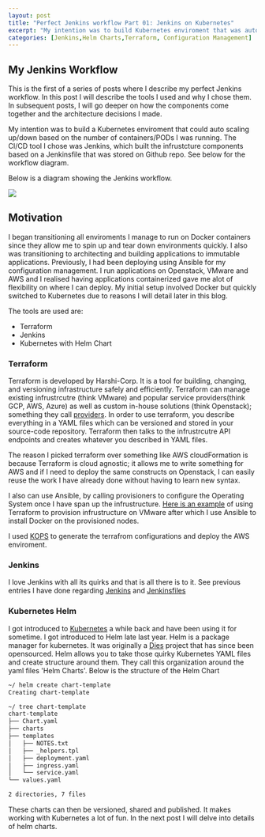 ```yaml
---
layout: post
title: "Perfect Jenkins workflow Part 01: Jenkins on Kubernetes"
excerpt: "My intention was to build Kubernetes enviroment that was auto scaling up/down based on the number of containers/PODs I was running.. "
categories: [Jenkins,Helm Charts,Terraform, Configuration Management]
---
```


## My Jenkins Workflow 

This is the first of a series of posts where I describe my perfect Jenkins workflow. In this post I will describe the tools I used and why I chose them. In subsequent posts, I will go deeper on how the components come together and the architecture decisions I made.

My intention was to build a Kubernetes enviroment that could auto scaling up/down based on the number of containers/PODs I was running. The CI/CD tool I chose was Jenkins, which built the infrustcture components based on a Jenkinsfile that was stored on Github repo. See below for the workflow diagram. 

Below is a diagram showing the Jenkins workflow. 

![](https://raw.githubusercontent.com/mugithi/blog/master/site/images/jenkins-workflow.png?token=ABTZB6SDKcBnbTvcIeWEFVejQSFTrV_bks5ZiM8DwA%3D%3D)

## Motivation  

I began transitioning all enviroments I manage to run on Docker containers since they allow me to spin up and tear down environments quickly. I also was transitioning to architecting and building applications to immutable applications. Previously, I had been deploying using Ansible for my configuration management. I run applications on Openstack, VMware and AWS and I realised having applications containerized gave me alot of flexibility on where I can deploy. My initial setup involved Docker but quickly switched to Kubernetes due to reasons I will detail later in this blog.

The tools are used are:

- Terraform
- Jenkins
- Kubernetes with Helm Chart

### Terraform 

Terraform is developed by Harshi-Corp. It is a tool for building, changing, and versioning infrastructure safely and efficiently. Terraform can manage existing infrustrcutre (think VMware) and popular service providers(think GCP, AWS, Azure) as well as custom in-house solutions (think Openstack); something they call [providers](https://www.terraform.io/docs/providers/index.html). In order to use terraform, you describe everything in a YAML files which can be versioned and stored in your source-code repository. Terraform then talks to the infrustrcutre API endpoints and creates whatever you described in YAML files. 

The reason I picked terraform over something like AWS cloudFormation is because Terraform is cloud agnostic; it allows me to write something for AWS and if I need to deploy the same constructs on Openstack, I can easily reuse the work I have already done without having to learn new syntax. 

I also can use Ansible, by calling provisioners to configure the Operating System once I have span up the infrustructure. [Here is an example](https://github.com/mugithi/vpshere-docker-ansible-terraform) of using Terraform to provision infrustructure on VMware after which I use Ansible to install Docker on the provisioned nodes.
 
I used [KOPS](https://github.com/kubernetes/kops/blob/master/docs/terraform.md) to generate the terrafrom configurations and deploy the AWS enviroment. 

### Jenkins

I love Jenkins with all its quirks and that is all there is to it. See previous entries I have done regarding [Jenkins](https://blog.isaack.io/articles/2016-08/Jenkins-CICD-Getting-Started-With-Groovy-Part-1) and [Jenkinsfiles](https://blog.isaack.io/articles/2016-08/Jenkins-CICD-Getting-Started-With-Groovy-Part-2)

### Kubernetes Helm

I got introduced to [Kubernetes](https://blog.isaack.io/articles/2016-06/deploying-kubernetes-on-aws) a while back and have been using it for sometime. I got introduced to Helm late last year. Helm is a package manager for kubernetes. It was originally a [Dies](https://deis.com/blog/2016/getting-started-authoring-helm-charts/) project that has since been opensourced. Helm allows you to take those quirky Kubernetes YAML files and create structure around them. They call this organization around the yaml files 'Helm Charts'. Below is the structure of the Helm Chart


```bash
~/ helm create chart-template
Creating chart-template

~/ tree chart-template
chart-template
├── Chart.yaml
├── charts
├── templates
│   ├── NOTES.txt
│   ├── _helpers.tpl
│   ├── deployment.yaml
│   ├── ingress.yaml
│   └── service.yaml
└── values.yaml

2 directories, 7 files
```

These charts can then be versioned, shared and published. It makes working with Kubernetes a lot of fun. In the next post I will delve into details of helm charts.  

